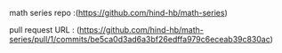 math series repo :(https://github.com/hind-hb/math-series)


pull request URL : (https://github.com/hind-hb/math-series/pull/1/commits/be5ca0d3ad6a3bf26edffa979c6eceab39c830ac)
